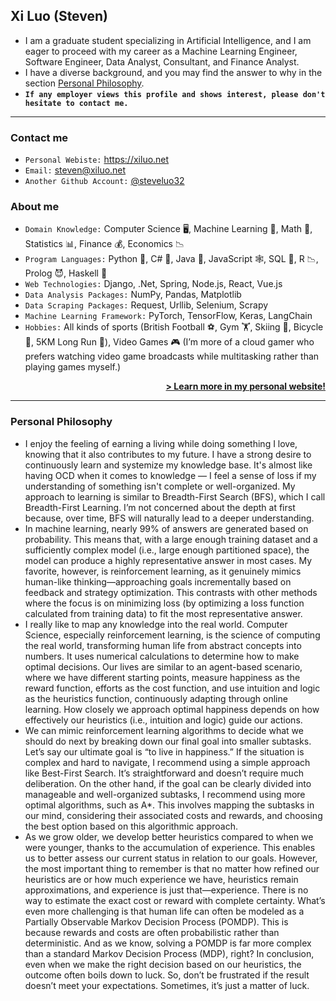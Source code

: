 ## Xi Luo (Steven)
- I am a graduate student specializing in Artificial Intelligence, and I am eager to proceed with my career as a Machine Learning Engineer, Software Engineer, Data Analyst, Consultant, and Finance Analyst.
- I have a diverse background, and you may find the answer to why in the section [Personal Philosophy](#personal-philosophy).
- **`If any employer views this profile and shows interest, please don't hesitate to contact me.`**

---
### Contact me
- `Personal Webiste:` https://xiluo.net
- `Email:` steven@xiluo.net
- `Another Github Account:` [@steveluo32](https://github.com/steveluo32)  

### About me
- `Domain Knowledge:` Computer Science 🖥️, Machine Learning 🤖, Math 🔢, Statistics 📊, Finance 💰, Economics 📉
- `Program Languages:` Python 🐍, C# 🔪, Java 🌋, JavaScript 🕸️, SQL 💽, R 📉, Prolog 😈, Haskell 👻
- `Web Technologies:` Django, .Net, Spring, Node.js, React, Vue.js
- `Data Analysis Packages:` NumPy, Pandas, Matplotlib
- `Data Scraping Packages:` Request, Urllib, Selenium, Scrapy
- `Machine Learning Framework:` PyTorch, TensorFlow, Keras, LangChain
- `Hobbies:` All kinds of sports (British Football ⚽️, Gym 🏋️, Skiing 🎿, Bicycle 🚴, 5KM Long Run 🏃), Video Games 🎮 (I’m more of a cloud gamer who prefers watching video game broadcasts while multitasking rather than playing games myself.)


<p style="text-align: right;">
    <a href="https://xiluo.net" style="font-weight: bold;">> Learn more in my personal website!</a>
</p>

----
### Personal Philosophy

- I enjoy the feeling of earning a living while doing something I love, knowing that it also contributes to my future. I have a strong desire to continuously learn and systemize my knowledge base. 
It's almost like having OCD when it comes to knowledge — I feel a sense of loss if my understanding of something isn't complete or well-organized. My approach to learning is similar to Breadth-First Search (BFS), which I call Breadth-First Learning. I’m not concerned about the depth at first because, over time, BFS will naturally lead to a deeper understanding. 
- In machine learning, nearly 99% of answers are generated based on probability. 
This means that, with a large enough training dataset and a sufficiently complex model (i.e., large enough partitioned space), the model can produce a highly representative answer in most cases. 
My favorite, however, is reinforcement learning, as it genuinely mimics human-like thinking—approaching goals incrementally based on feedback and strategy optimization. This contrasts with other methods where the focus is on minimizing loss (by optimizing a loss function calculated from training data) to fit the most representative answer.
- I really like to map any knowledge into the real world. Computer Science, especially reinforcement learning, is the science of computing the real world, transforming human life from abstract concepts into numbers. It uses numerical calculations to determine how to make optimal decisions.
Our lives are similar to an agent-based scenario, where we have different starting points, measure happiness as the reward function, efforts as the cost function, and use intuition and logic as the heuristics function, continuously adapting through online learning.
How closely we approach optimal happiness depends on how effectively our heuristics (i.e., intuition and logic) guide our actions. 
- We can mimic reinforcement learning algorithms to decide what we should do next by breaking down our final goal into smaller subtasks. Let’s say our ultimate goal is “to live in happiness.” If the situation is complex and hard to navigate, I recommend using a simple approach like Best-First Search. It’s straightforward and doesn’t require much deliberation. On the other hand, if the goal can be clearly divided into manageable and well-organized subtasks, I recommend using more optimal algorithms, such as A*. This involves mapping the subtasks in our mind, considering their associated costs and rewards, and choosing the best option based on this algorithmic approach.
- As we grow older, we develop better heuristics compared to when we were younger, thanks to the accumulation of experience. This enables us to better assess our current status in relation to our goals. However, the most important thing to remember is that no matter how refined our heuristics are or how much experience we have, heuristics remain approximations, and experience is just that—experience. There is no way to estimate the exact cost or reward with complete certainty. What’s even more challenging is that human life can often be modeled as a Partially Observable Markov Decision Process (POMDP). This is because rewards and costs are often probabilistic rather than deterministic. And as we know, solving a POMDP is far more complex than a standard Markov Decision Process (MDP), right? In conclusion, even when we make the right decision based on our heuristics, the outcome often boils down to luck. So, don’t be frustrated if the result doesn’t meet your expectations. Sometimes, it’s just a matter of luck.